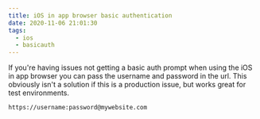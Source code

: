 ```yaml
---
title: iOS in app browser basic authentication
date: 2020-11-06 21:01:30
tags:
  - ios
  - basicauth
---
```


If you're having issues not getting a basic auth prompt when using the iOS in app browser you can pass the username and password in the url. This obviously isn't a solution if this is a production issue, but works great for test environments.

`https://username:password@mywebsite.com`
